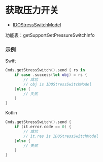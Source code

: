 # 获取压力开关

* [IDOStressSwitchModel](../model/IDOStressSwitchModel.md)

功能表：getSupportGetPressureSwitchInfo

### 示例

Swift

```swift
Cmds.getStressSwitch().send { rs in
    if case .success(let obj) = rs {
        // 成功
        // obj is IDOStressSwitchModel
    }else {
        // 失败
    }
}
```

Kotlin

```kotlin
Cmds.getStressSwitch().send {
    if (it.error.code == 0) {
        // 成功
        // it.res is IDOStressSwitchModel
    }else {
        // 失败
    }
}
```

